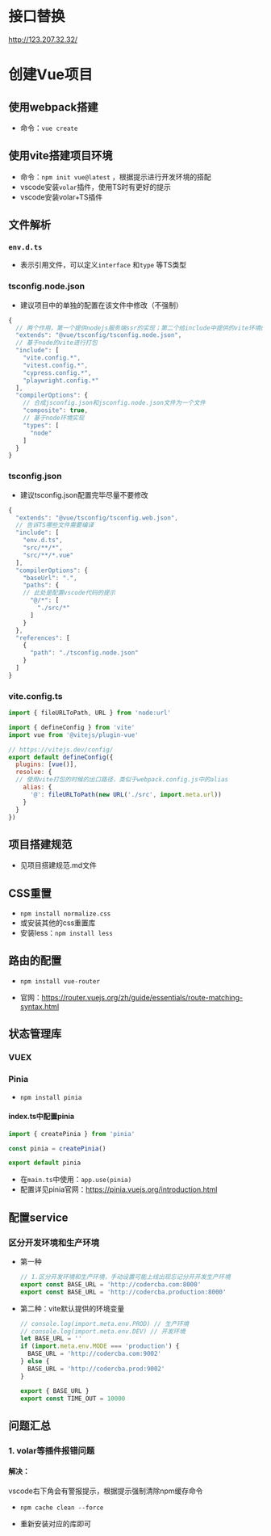 # 接口替换

http://123.207.32.32/

# 创建Vue项目

## 使用webpack搭建

- 命令：`vue create` 

## 使用vite搭建项目环境

- 命令：`npm init vue@latest` ，根据提示进行开发环境的搭配
- vscode安装`volar`插件，使用TS时有更好的提示
- vscode安装volar+TS插件

## 文件解析

### `env.d.ts`

- 表示引用文件，可以定义`interface` 和`type` 等TS类型

### tsconfig.node.json

- 建议项目中的单独的配置在该文件中修改（不强制）

```javascript
{
  // 两个作用，第一个提供nodejs服务端ssr的实现；第二个给include中提供的vite环境的编译
  "extends": "@vue/tsconfig/tsconfig.node.json",
  // 基于node的vite进行打包
  "include": [
    "vite.config.*",
    "vitest.config.*",
    "cypress.config.*",
    "playwright.config.*"
  ],
  "compilerOptions": {
    // 合成jsconfig.json和jsconfig.node.json文件为一个文件
    "composite": true,
    // 基于node环境实现
    "types": [
      "node"
    ]
  }
}
```

### tsconfig.json

- 建议tsconfig.json配置完毕尽量不要修改

```javascript
{
  "extends": "@vue/tsconfig/tsconfig.web.json",
  // 告诉TS哪些文件需要编译
  "include": [
    "env.d.ts",
    "src/**/*",
    "src/**/*.vue"
  ],
  "compilerOptions": {
    "baseUrl": ".",
    "paths": {
    // 此处是配置vscode代码的提示
      "@/*": [
        "./src/*"
      ]
    }
  },
  "references": [
    {
      "path": "./tsconfig.node.json"
    }
  ]
}
```

### vite.config.ts

```javascript
import { fileURLToPath, URL } from 'node:url'

import { defineConfig } from 'vite'
import vue from '@vitejs/plugin-vue'

// https://vitejs.dev/config/
export default defineConfig({
  plugins: [vue()],
  resolve: {
  // 使用vite打包的时候的出口路径，类似于webpack.config.js中的alias
    alias: {
      '@': fileURLToPath(new URL('./src', import.meta.url))
    }
  }
})

```

 ## 项目搭建规范

* 见项目搭建规范.md文件

## CSS重置

* `npm install normalize.css`
* 或安装其他的css重置库
* 安装less：`npm install less` 

## 路由的配置

* `npm install vue-router` 

* 官网：https://router.vuejs.org/zh/guide/essentials/route-matching-syntax.html

## 状态管理库

### VUEX

### Pinia

* `npm install pinia` 

#### index.ts中配置pinia

```javascript
import { createPinia } from 'pinia'

const pinia = createPinia()

export default pinia
```

* 在`main.ts`中使用：`app.use(pinia)`
* 配置详见pinia官网：https://pinia.vuejs.org/introduction.html

## 配置service

### 区分开发环境和生产环境

* 第一种

  ```javascript
  // 1.区分开发环境和生产环境，手动设置可能上线出现忘记分开开发生产环境
  export const BASE_URL = 'http://codercba.com:8000'
  export const BASE_URL = 'http://codercba.production:8000'
  ```

* 第二种：vite默认提供的环境变量

  ```javascript
  // console.log(import.meta.env.PROD) // 生产环境
  // console.log(import.meta.env.DEV) // 开发环境
  let BASE_URL = ''
  if (import.meta.env.MODE === 'production') {
    BASE_URL = 'http://codercba.com:9002'
  } else {
    BASE_URL = 'http://codercba.prod:9002'
  }
  
  export { BASE_URL }
  export const TIME_OUT = 10000
  ```

  

## 问题汇总

### 1. volar等插件报错问题 

#### 解决：

vscode右下角会有警报提示，根据提示强制清除npm缓存命令

- `npm cache clean --force` 

- 重新安装对应的库即可

